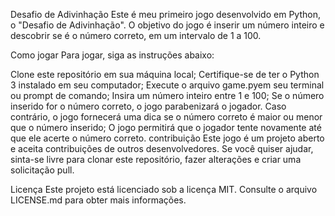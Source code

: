Desafio de Adivinhação
Este é meu primeiro jogo desenvolvido em Python, o "Desafio de Adivinhação". O objetivo do jogo é inserir um número inteiro e descobrir se é o número correto, em um intervalo de 1 a 100.

Como jogar
Para jogar, siga as instruções abaixo:

Clone este repositório em sua máquina local;
Certifique-se de ter o Python 3 instalado em seu computador;
Execute o arquivo game.pyem seu terminal ou prompt de comando;
Insira um número inteiro entre 1 e 100;
Se o número inserido for o número correto, o jogo parabenizará o jogador. Caso contrário, o jogo fornecerá uma dica se o número correto é maior ou menor que o número inserido;
O jogo permitirá que o jogador tente novamente até que ele acerte o número correto.
contribuição
Este jogo é um projeto aberto e aceita contribuições de outros desenvolvedores. Se você quiser ajudar, sinta-se livre para clonar este repositório, fazer alterações e criar uma solicitação pull.

Licença
Este projeto está licenciado sob a licença MIT. Consulte o arquivo LICENSE.md para obter mais informações.
